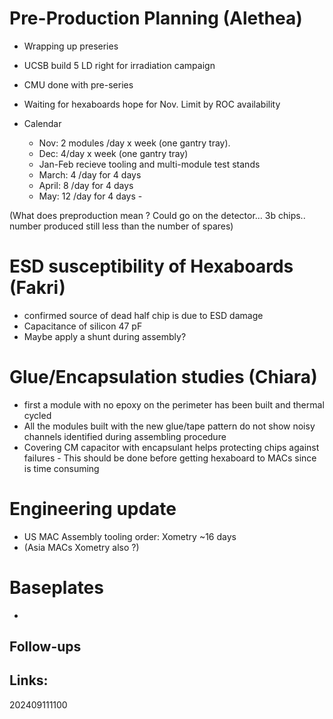 # Pre-Production Planning (Alethea)
- Wrapping up preseries
- UCSB build 5 LD right for irradiation campaign
- CMU done with pre-series

- Waiting for hexaboards hope for Nov.  Limit by ROC availability 
- Calendar 
	- Nov: 2 modules /day x week (one gantry tray). 
	- Dec: 4/day x week (one gantry tray)
	- Jan-Feb recieve tooling and multi-module test stands
	- March: 4 /day for 4 days
	- April:    8 /day for 4 days
	- May:   12 /day for 4 days 	- 

(What does preproduction mean ? Could go on the detector... 3b chips.. number produced still less than the number of spares)

# ESD susceptibility of Hexaboards (Fakri)
- confirmed source of dead half chip is due to ESD damage
- Capacitance of silicon 47 pF
- Maybe apply a shunt during assembly?

# Glue/Encapsulation studies (Chiara)
-  first a module with no epoxy on the perimeter has been built and thermal cycled
- All the modules built with the new glue/tape pattern do not show noisy channels identified during assembling procedure 
- Covering CM capacitor with encapsulant helps protecting chips against failures - This should be done before getting hexaboard to MACs since is time consuming

# Engineering update
- US MAC Assembly tooling order: Xometry ~16 days
- (Asia MACs Xometry also ?)

# Baseplates
- 


## Follow-ups


## Links: 



202409111100
